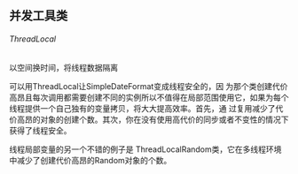 并发工具类
-

###### ThreadLocal

以空间换时间，将线程数据隔离

可以用ThreadLocal让SimpleDateFormat变成线程安全的，因 为那个类创建代价高昂且每次调用都需要创建不同的实例所以不值得在局部范围使用它，如果为每个线程提供一个自己独有的变量拷贝，将大大提高效率。首先，通 过复用减少了代价高昂的对象的创建个数。其次，你在没有使用高代价的同步或者不变性的情况下获得了线程安全。

线程局部变量的另一个不错的例子是 ThreadLocalRandom类，它在多线程环境中减少了创建代价高昂的Random对象的个数。
